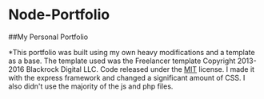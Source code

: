 # Node-Portfolio

##My Personal Portfolio

*This portfolio was built using my own heavy modifications and a template as a base. The template used was the Freelancer template Copyright 2013-2016 Blackrock Digital LLC. Code released under the [MIT](https://github.com/BlackrockDigital/startbootstrap-freelancer/blob/gh-pages/LICENSE) license. I made it with the express framework and changed a significant amount of CSS. I also didn't use the majority of the js and php files.